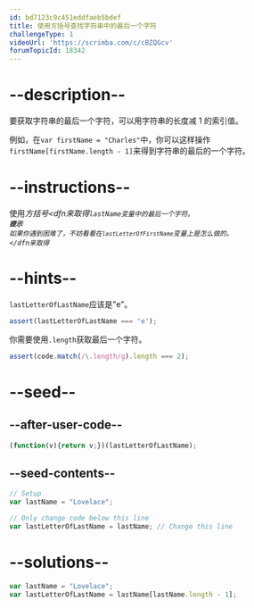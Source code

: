 ```yaml
---
id: bd7123c9c451eddfaeb5bdef
title: 使用方括号查找字符串中的最后一个字符
challengeType: 1
videoUrl: 'https://scrimba.com/c/cBZQGcv'
forumTopicId: 18342
---
```


# --description--

要获取字符串的最后一个字符，可以用字符串的长度减 1 的索引值。

例如，在`var firstName = "Charles"`中，你可以这样操作`firstName[firstName.length - 1]`来得到字符串的最后的一个字符。

# --instructions--

使用<dfn>方括号&lt;dfn来取得<code>lastName变量中的最后一个字符。 <strong>提示</strong><br>如果你遇到困难了，不妨看看在<code>lastLetterOfFirstName</code>变量上是怎么做的。 &lt;/dfn来取得<code></code></code></dfn>

# --hints--

`lastLetterOfLastName`应该是"e"。

```js
assert(lastLetterOfLastName === 'e');
```

你需要使用`.length`获取最后一个字符。

```js
assert(code.match(/\.length/g).length === 2);
```

# --seed--

## --after-user-code--

```js
(function(v){return v;})(lastLetterOfLastName);
```

## --seed-contents--

```js
// Setup
var lastName = "Lovelace";

// Only change code below this line
var lastLetterOfLastName = lastName; // Change this line
```

# --solutions--

```js
var lastName = "Lovelace";
var lastLetterOfLastName = lastName[lastName.length - 1];
```

